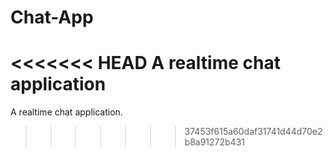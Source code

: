# Chat-App
<<<<<<< HEAD
A realtime chat application
=======

A realtime chat application.
>>>>>>> 37453f615a60daf31741d44d70e2b8a91272b431
